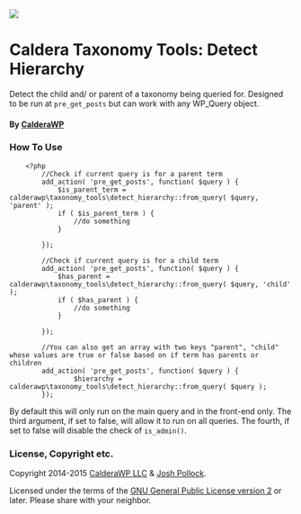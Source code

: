 
<img src="https://calderawp.com/wp-content/uploads/2015/02/CalderaWP_Logo_SQ-150x150.png" >

# Caldera Taxonomy Tools: Detect Hierarchy
Detect the child and/ or parent of a taxonomy being queried for. Designed to be run at `pre_get_posts` but can work with any WP_Query object.

#### By <a href="https://CalderaWP.com" title="CalderaWP: Transform Your WordPress Experience">CalderaWP</a>


### How To Use

```
    <?php
        //Check if current query is for a parent term
        add_action( 'pre_get_posts', function( $query ) {
            $is_parent_term = calderawp\taxonomy_tools\detect_hierarchy::from_query( $query, 'parent' );
            if ( $is_parent_term ) {
                //do something
            }
            
        });
        
        //Check if current query is for a child term
        add_action( 'pre_get_posts', function( $query ) {
            $has_parent = calderawp\taxonomy_tools\detect_hierarchy::from_query( $query, 'child' );
            if ( $has_parent ) {
                //do something
            }
            
        });
        
        //You can also get an array with two keys "parent", "child" whose values are true or false based on if term has parents or children
        add_action( 'pre_get_posts', function( $query ) {
                $hierarchy = calderawp\taxonomy_tools\detect_hierarchy::from_query( $query );
        });
```

By default this will only run on the main query and in the front-end only. The third argument, if set to false, will allow it to run on all queries.  The fourth, if set to false will disable the check of `is_admin()`.


### License, Copyright etc.
Copyright 2014-2015 [CalderaWP LLC](https://CalderaWP.com) & [Josh Pollock](http://JoshPress.net).

Licensed under the terms of the [GNU General Public License version 2](http://www.gnu.org/licenses/gpl-2.0.html) or later. Please share with your neighbor.
